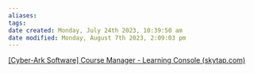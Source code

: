 ```yaml
---
aliases: 
tags: 
date created: Monday, July 24th 2023, 10:39:50 am
date modified: Monday, August 7th 2023, 2:09:03 pm
---
```

[[Cyber-Ark Software] Course Manager - Learning Console (skytap.com)](https://cyberark-software.cmlabs.skytap.com/lab_access/self_learner/19287/7c386125714d4b941b81888ea867a9c4143c68776ff5f22d80b742076b3bcefc/learning_console)